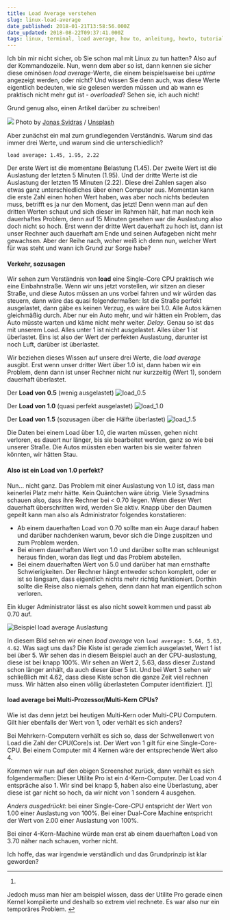 ```yaml
---
title: Load Average verstehen
slug: linux-load-average
date_published: 2018-01-21T13:58:56.000Z
date_updated: 2018-08-22T09:37:41.000Z
tags: linux, terminal, load average, how to, anleitung, howto, tutorial
---
```


Ich bin mir nicht sicher, ob Sie schon mal mit Linux zu tun hatten? Also auf der Kommandozeile. Nun, wenn dem aber so ist, dann kennen sie sicher diese ominösen *load average*-Werte, die einem beispielsweise bei *uptime* angezeigt werden, oder nicht? Und wissen Sie denn auch, was diese Werte eigentlich bedeuten, wie sie gelesen werden müssen und ab wann es praktisch nicht mehr gut ist - *overloaded*? Sehen sie, ich auch nicht! 

Grund genug also, einen Artikel darüber zu schreiben!

![](https://images.unsplash.com/photo-1510746001195-0db09655b6db?ixlib=rb-0.3.5&amp;q=80&amp;fm=jpg&amp;crop=entropy&amp;cs=tinysrgb&amp;w=1080&amp;fit=max&amp;ixid=eyJhcHBfaWQiOjExNzczfQ&amp;s=d75873395f350bbdf8c4608f94e3f573)
Photo by [Jonas Svidras](https://unsplash.com/@jonassvidras?utm_source=ghost&amp;utm_medium=referral&amp;utm_campaign=api-credit) / [Unsplash](https://unsplash.com/?utm_source=ghost&amp;utm_medium=referral&amp;utm_campaign=api-credit)

Aber zunächst ein mal zum grundlegenden Verständnis. Warum sind das immer drei Werte, und warum sind die unterschiedlich?

`load average: 1.45, 1.95, 2.22`

Der erste Wert ist die momentane Belastung (1.45). Der zweite Wert ist die Auslastung der letzten 5 Minuten (1.95). Und der dritte Werte ist die Auslastung der letzten 15 Minuten (2.22). Diese drei Zahlen sagen also etwas ganz unterschiedliches über einen Computer aus. Momentan kann die erste Zahl einen hohen Wert haben, was aber noch nichts bedeuten muss, betrifft es ja nur den Moment, das jetzt! Denn wenn man auf den dritten Werten schaut und sich dieser im Rahmen hält, hat man noch kein dauerhaftes Problem, denn auf 15 Minuten gesehen war die Auslastung also doch nicht so hoch. Erst wenn der dritte Wert dauerhaft zu hoch ist, dann ist unser Rechner auch dauerhaft am Ende und seinen Aufageben nicht mehr gewachsen. Aber der Reihe nach, woher weiß ich denn nun, welcher Wert für was steht und wann ich Grund zur Sorge habe?

#### Verkehr, sozusagen

Wir sehen zum Verständnis von **load** eine Single-Core CPU praktisch wie eine Einbahnstraße. Wenn wir uns jetzt vorstellen, wir sitzen an dieser Straße, und diese Autos müssen an uns vorbei fahren und wir würden das steuern, dann wäre das quasi folgendermaßen: Ist die Straße perfekt ausgelastet, dann gäbe es keinen Verzug, es wäre bei 1.0. Alle Autos kämen gleichmäßig durch. Aber nur ein Auto mehr, und wir hätten ein Problem, das Auto müsste warten und käme nicht mehr weiter. *Delay*. Genau so ist das mit unserem Load. Alles unter 1 ist nicht ausgelastet. Alles über 1 ist überlastet. Eins ist also der Wert der perfekten Auslastung, darunter ist noch Luft, darüber ist überlastet.

Wir beziehen dieses Wissen auf unsere drei Werte, die *load average* ausgibt. Erst wenn unser dritter Wert über 1.0 ist, dann haben wir ein Problem, denn dann ist unser Rechner nicht nur kurzzeitig (Wert 1), sondern dauerhaft überlastet.

Der **Load von 0.5** (wenig ausgelastet)
![load_0.5](__GHOST_URL__/content/images/2018/01/load_0.5.png)

Der **Load von 1.0** (quasi perfekt ausgelastet)
![load_1.0](__GHOST_URL__/content/images/2018/01/load_1.0.png)

Der **Load von 1.5** (sozusagen über die Hälfte überlastet)
![load_1.5](__GHOST_URL__/content/images/2018/01/load_1.5.png)

Die Daten bei einem Load über 1.0, die warten müssen, gehen nicht verloren, es dauert nur länger, bis sie bearbeitet werden, ganz so wie bei unserer Straße. Die Autos müssten eben warten bis sie weiter fahren könnten, wir hätten Stau.

#### Also ist ein Load von 1.0 perfekt?

Nun... nicht ganz. Das Problem mit einer Auslastung von 1.0 ist, dass man keinerlei Platz mehr hätte. Kein Quäntchen wäre übrig. Viele Sysadmins schauen also, dass ihre Rechner bei < 0.70 liegen. Wenn dieser Wert dauerhaft überschritten wird, werden Sie aktiv. Knapp über den Daumen gepeilt kann man also als Administrator folgendes konstatieren:

- Ab einem dauerhaften Load von 0.70 sollte man ein Auge darauf haben und darüber nachdenken warum, bevor sich die Dinge zuspitzen und zum Problem werden.
- Bei einem dauerhaften Wert von 1.0 und darüber sollte man schleunigst heraus finden, woran das liegt und das Problem abstellen.
- Bei einem dauerhaften Wert von 5.0 und darüber hat man ernsthafte Schwierigkeiten. Der Rechner hängt entweder schon komplett, oder er ist so langsam, dass eigentlich nichts mehr richtig funktioniert. Dorthin sollte die Reise also niemals gehen, denn dann hat man eigentlich schon verloren.

Ein kluger Administrator lässt es also nicht soweit kommen und passt ab 0.70 auf.

![Beispiel load average Auslastung](__GHOST_URL__/content/images/2018/01/f-r_load-1.png)

In diesem Bild sehen wir einen *load average* von `load average: 5.64, 5.63, 4.62`. Was sagt uns das? Die Kiste ist gerade ziemlich ausgelastet, Wert 1 ist bei über 5. Wir sehen das in diesem Beispiel auch an der CPU-auslastung, diese ist bei knapp 100%. Wir sehen an Wert 2, 5.63, dass dieser Zustand schon länger anhält, da auch dieser über 5 ist. Und bei Wert 3 sehen wir schließlich mit 4.62, dass diese Kiste schon die ganze Zeit viel rechnen muss. Wir hätten also einen völlig überlasteten Computer identifiziert. [[1]](#fn1)

#### load average bei Multi-Prozessor/Multi-Kern CPUs?

Wie ist das denn jetzt bei heutigen Multi-Kern oder Multi-CPU Computern. Gilt hier ebenfalls der Wert von 1, oder verhält es sich anders?

Bei Mehrkern-Computern verhält es sich so, dass der Schwellenwert von Load die Zahl der CPU(Core)s ist. Der Wert von 1 gilt für eine Single-Core-CPU. Bei einem Computer mit 4 Kernen wäre der entsprechende Wert also 4.

Kommen wir nun auf den obigen Screenshot zurück, dann verhält es sich folgendermaßen: Dieser Utilite Pro ist ein 4-Kern-Computer. Der Load von 4 entspräche also 1. Wir sind bei knapp 5, haben also eine Überlastung, aber diese ist gar nicht so hoch, da wir nicht von 1 sondern 4 ausgehen.

*Anders ausgedrückt*: bei einer Single-Core-CPU entspricht der Wert von 1.00 einer Auslastung von 100%. Bei einer Dual-Core Machine entspricht der Wert von 2.00 einer Auslastung von 100%.

Bei einer 4-Kern-Machine würde man erst ab einem dauerhaften Load von 3.70 näher nach schauen, vorher nicht.

Ich hoffe, das war irgendwie verständlich und das Grundprinzip ist klar geworden?

---

1. 
Jedoch muss man hier am beispiel wissen, dass der Utilite Pro gerade einen Kernel kompilierte und deshalb so extrem viel rechnete. Es war also nur ein temporäres Problem. [↩︎](#fnref1)
